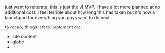 

just want to reiterate, this is just the v1 MVP. I have a lot more planned at no additional cost. i feel terrible about how long this has taken but it's now a launchpad for everything you guys want to do next. 

to recap, things left to implement are:

- site content
- globe 
- 

